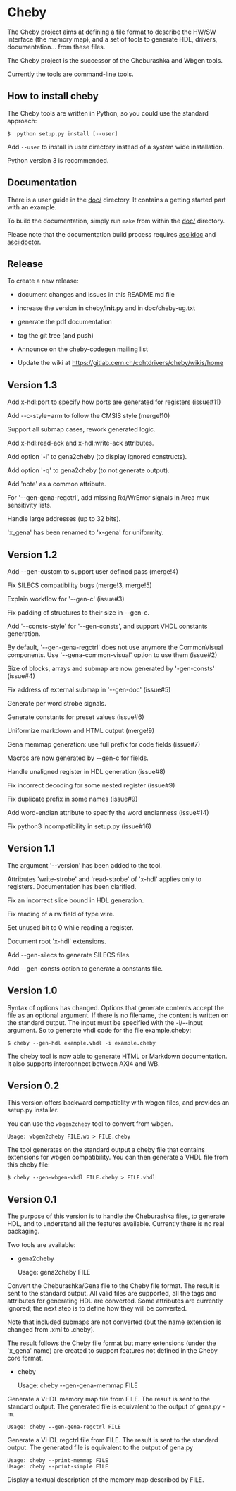 # Cheby

The Cheby project aims at defining a file format to describe the HW/SW
interface (the memory map), and a set of tools to generate HDL,
drivers, documentation... from these files.

The Cheby project is the successor of the Cheburashka and Wbgen tools.

Currently the tools are command-line tools.

## How to install cheby

The Cheby tools are written in Python, so you could use the standard
approach:

    $  python setup.py install [--user]

Add `--user` to install in user directory instead of a system wide
installation.

Python version 3 is recommended.

## Documentation

There is a user guide in the [doc/](doc) directory.  It contains a getting started
part with an example.

To build the documentation, simply run `make` from within the [doc/](doc) directory.

Please note that the documentation build process requires
[asciidoc](http://asciidoc.org/) and [asciidoctor](https://asciidoctor.org/).

## Release

To create a new release:

* document changes and issues in this README.md file

* increase the version in cheby/__init__.py and in doc/cheby-ug.txt

* generate the pdf documentation

* tag the git tree (and push)

* Announce on the cheby-codegen mailing list

* Update the wiki at https://gitlab.cern.ch/cohtdrivers/cheby/wikis/home

## Version 1.3

Add x-hdl:port to specify how ports are generated for registers (issue#11)

Add --c-style=arm to follow the CMSIS style (merge!10)

Support all submap cases, rework generated logic.

Add x-hdl:read-ack and x-hdl:write-ack attributes.

Add option '-i' to gena2cheby (to display ignored constructs).

Add option '-q' to gena2cheby (to not generate output).

Add 'note' as a common attribute.

For '--gen-gena-regctrl', add missing Rd/WrError signals in Area mux
sensitivity lists.

Handle large addresses (up to 32 bits).

'x_gena' has been renamed to 'x-gena' for uniformity.

## Version 1.2

Add --gen-custom to support user defined pass (merge!4)

Fix SILECS compatibility bugs (merge!3, merge!5)

Explain workflow for '--gen-c' (issue#3)

Fix padding of structures to their size in --gen-c.

Add '--consts-style' for '--gen-consts', and support VHDL constants generation.

By default, '--gen-gena-regctrl' does not use anymore the CommonVisual
components.  Use '--gena-common-visual' option to use them (issue#2)

Size of blocks, arrays and submap are now generated by '-gen-consts' (issue#4)

Fix address of external submap in '--gen-doc' (issue#5)

Generate per word strobe signals.

Generate constants for preset values (issue#6)

Uniformize markdown and HTML output (merge!9)

Gena memmap generation: use full prefix for code fields (issue#7)

Macros are now generated by --gen-c for fields.

Handle unaligned register in HDL generation (issue#8)

Fix incorrect decoding for some nested register (issue#9)

Fix duplicate prefix in some names (issue#9)

Add word-endian attribute to specify the word endianness (issue#14)

Fix python3 incompatibility in setup.py (issue#16)

## Version 1.1

The argument '--version' has been added to the tool.

Attributes 'write-strobe' and 'read-strobe' of 'x-hdl' applies only to
registers.  Documentation has been clarified.

Fix an incorrect slice bound in HDL generation.

Fix reading of a rw field of type wire.

Set unused bit to 0 while reading a register.

Document root 'x-hdl' extensions.

Add --gen-silecs to generate SILECS files.

Add --gen-consts option to generate a constants file.

## Version 1.0

Syntax of options has changed. Options that generate contents accept
the file as an optional argument.  If there is no filename, the
content is written on the standard output.  The input must be
specified with the -i/--input argument.  So to generate vhdl code for the
file example.cheby:

    $ cheby --gen-hdl example.vhdl -i example.cheby

The cheby tool is now able to generate HTML or Markdown documentation.
It also supports interconnect between AXI4 and WB.

## Version 0.2

This version offers backward compatiblity with wbgen files, and
provides an setup.py installer.

You can use the `wbgen2cheby` tool to convert from wbgen.

    Usage: wbgen2cheby FILE.wb > FILE.cheby

The tool generates on the standard output a cheby file that contains
extensions for wbgen compatibility.  You can then generate a VHDL file
from this cheby file:

    $ cheby --gen-wbgen-vhdl FILE.cheby > FILE.vhdl

## Version 0.1

The purpose of this version is to handle the Cheburashka files, to
generate HDL, and to understand all the features available.
Currently there is no real packaging.

Two tools are available:

* gena2cheby

    Usage: gena2cheby FILE

Convert the Cheburashka/Gena file to the Cheby file format.  The
result is sent to the standard output.  All valid files are supported,
all the tags and attributes for generating HDL are converted.  Some attributes
are currently ignored; the next step is to define how they will be converted.

Note that included submaps are not converted (but the name extension
is changed from .xml to .cheby).

The result follows the Cheby file format but many extensions (under
the 'x_gena' name) are created to support features not defined in the
Cheby core format.

* cheby

    Usage: cheby --gen-gena-memmap FILE

Generate a VHDL memory map file from FILE.  The result is sent to the
standard output.  The generated file is equivalent to the output of gena.py -m.

    Usage: cheby --gen-gena-regctrl FILE

Generate a VHDL regctrl file from FILE.  The result is sent to the standard
output.  The generated file is equivalent to the output of gena.py

    Usage: cheby --print-memmap FILE
    Usage: cheby --print-simple FILE

Display a textual description of the memory map described by FILE.

